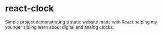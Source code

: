 # react-clock

Simple project demonstrating a static website made with React helping my younger sibling learn about digital and analog clocks.
